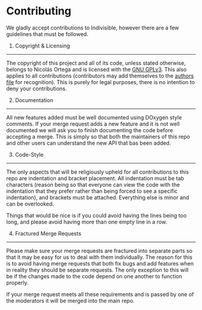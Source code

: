 Contributing
============
We gladly accept contributions to Indivisible, however there are a few guidelines that must be followed.

1) Copyright & Licensing
------------------------
The copyright of this project and all of its code, unless stated otherwise, belongs to Nicolás Ortega and is licensed with the [GNU GPLv3](/LICENSE). This also applies to all contributions (contributors may add themselves to the [authors file](/AUTHORS.md) for recognition). This is purely for legal purposes, there is no intention to deny your contributions.

2) Documentation
----------------
All new features added must be well documented using DOxygen style comments. If your merge request adds a new feature and it is not well documented we will ask you to finish documenting the code before accepting a merge. This is simply so that both the maintainers of this repo and other users can understand the new API that bas been added.

3) Code-Style
-------------
The only aspects that will be religiously upheld for all contributions to this repo are indentation and bracket placement. All indentation must be tab characters (reason being so that everyone can view the code with the indentation that they prefer rather than being forced to see a specific indentation), and brackets must be attached. Everything else is minor and can be overlooked.

Things that would be nice is if you could avoid having the lines being too long, and please avoid having more than one empty line in a row.

4) Fractured Merge Requests
---------------------------
Please make sure your merge requests are fractured into separate parts so that it may be easy for us to deal with them individually. The reason for this is to avoid having merge requests that both fix bugs and add features when in reality they should be separate requests. The only exception to this will be if the changes made to the code depend on one another to function properly.

If your merge request meets all these requirements and is passed by one of the moderators it will be merged into the main repo.
